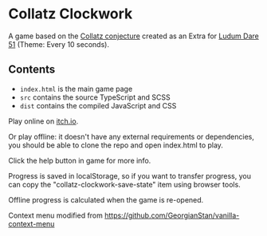 # Collatz Clockwork

A game based on the [Collatz conjecture](https://en.wikipedia.org/wiki/Collatz_conjecture) created as an Extra for [Ludum Dare 51](https://ldjam.com/events/ludum-dare/51/collatz-clockwork) (Theme: Every 10 seconds).


## Contents
* `index.html` is the main game page
* `src` contains the source TypeScript and SCSS
* `dist` contains the compiled JavaScript and CSS

Play online on [itch.io](https://chansmith.itch.io/collatz-clockwork).

Or play offline: it doesn't have any external requirements or dependencies, you should be able to clone the repo and open index.html to play.



Click the help button in game for more info.

Progress is saved in localStorage, so if you want to transfer progress, you can copy the "collatz-clockwork-save-state" item using browser tools.

Offline progress is calculated when the game is re-opened.

Context menu modified from https://github.com/GeorgianStan/vanilla-context-menu